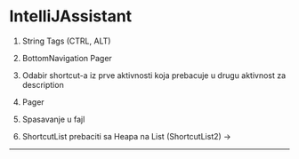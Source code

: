 # IntelliJAssistant

1. String Tags (CTRL, ALT)
2. BottomNavigation Pager
3. Odabir shortcut-a iz prve aktivnosti koja prebacuje u drugu aktivnost za description
4. Pager

5. Spasavanje u fajl
6. ShortcutList prebaciti sa Heapa na List (ShortcutList2) -> 
---------------------------------------------------------------------------------------------------------
